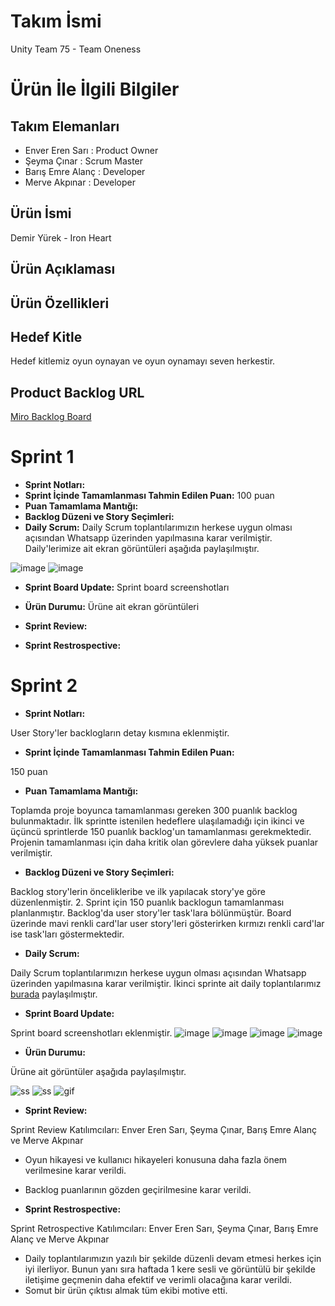 # Takım İsmi
Unity Team 75 - Team Oneness

# Ürün İle İlgili Bilgiler
## Takım Elemanları
- Enver Eren Sarı : Product Owner
- Şeyma Çınar : Scrum Master
- Barış Emre Alanç : Developer
- Merve Akpınar : Developer

## Ürün İsmi
Demir Yürek - Iron Heart
## Ürün Açıklaması

## Ürün Özellikleri

## Hedef Kitle
Hedef kitlemiz oyun oynayan ve oyun oynamayı seven herkestir.

## Product Backlog URL
[Miro Backlog Board](https://miro.com/welcomeonboard/WG90YjkwekQ3TWJ0NkpmWEE5SlI2RjlUS210VTBFMzg3OXlmNjlPUjNKQUl0Nk0zbHNZUDN5cDNCd1JLcUs1SXwzNDU4NzY0NTI0OTc2MDQyOTgz?share_link_id=913450459535)

# Sprint 1
- **Sprint Notları:**
- **Sprint İçinde Tamamlanması Tahmin Edilen Puan:** 100 puan
- **Puan Tamamlama Mantığı:**
- **Backlog Düzeni ve Story Seçimleri:**
- **Daily Scrum:** Daily Scrum toplantılarımızın herkese uygun olması açısından Whatsapp üzerinden yapılmasına karar verilmiştir.
Daily'lerimize ait ekran görüntüleri aşağıda paylaşılmıştır.

![image](https://user-images.githubusercontent.com/48402741/167467443-69a6c381-bc37-4012-84aa-dd831579d83b.png)
![image](https://user-images.githubusercontent.com/48402741/167467500-e7ca5b90-8921-42f3-b874-910e8622df47.png)

- **Sprint Board Update:** Sprint board screenshotları

- **Ürün Durumu:** Ürüne ait ekran görüntüleri

- **Sprint Review:** 

- **Sprint Restrospective:**

# Sprint 2

- **Sprint Notları:** 

User Story'ler backlogların detay kısmına eklenmiştir.

- **Sprint İçinde Tamamlanması Tahmin Edilen Puan:** 

150 puan

- **Puan Tamamlama Mantığı:** 

Toplamda proje boyunca tamamlanması gereken 300 puanlık backlog bulunmaktadır. İlk sprintte istenilen hedeflere ulaşılamadığı için ikinci ve üçüncü sprintlerde 150 puanlık backlog'un tamamlanması gerekmektedir. Projenin tamamlanması için daha kritik olan görevlere daha yüksek puanlar verilmiştir.


- **Backlog Düzeni ve Story Seçimleri:** 

Backlog story'lerin öncelikleribe ve ilk yapılacak story'ye göre düzenlenmiştir. 2. Sprint için 150 puanlık backlogun tamamlanması planlanmıştır. 
Backlog'da user story'ler task'lara bölünmüştür. Board üzerinde mavi renkli card'lar user story'leri gösterirken kırmızı renkli card'lar ise task'ları göstermektedir.


- **Daily Scrum:** 

Daily Scrum toplantılarımızın herkese uygun olması açısından Whatsapp üzerinden yapılmasına karar verilmiştir.
İkinci sprinte ait daily toplantılarımız [burada](https://github.com/team-oneness/unity-team-75/files/8753691/Daily.Scrum.docx) paylaşılmıştır.

- **Sprint Board Update:**

Sprint board screenshotları eklenmiştir.
![image](https://user-images.githubusercontent.com/48402741/169866019-537b95c7-2daf-4805-9953-52e5cc00555f.png)
![image](https://user-images.githubusercontent.com/48402741/169866145-61bebe04-abb8-4fd1-9941-282b6c09f1a6.png)
![image](https://user-images.githubusercontent.com/48402741/169866466-52d890f0-0a3c-47de-be6a-03e380688ce6.png)
![image](https://user-images.githubusercontent.com/48402741/169866669-440f351e-8bf7-4371-8997-62a14bc3d44c.png)


- **Ürün Durumu:** 

Ürüne ait  görüntüler aşağıda paylaşılmıştır.

![ss](https://user-images.githubusercontent.com/48402741/169815504-e93eacf5-92e9-45d5-8f72-ff3b02e84d05.png)
![ss](https://user-images.githubusercontent.com/48402741/169815630-c37f0870-b627-44d2-bd0b-02555f4e62eb.png)
![gif](https://user-images.githubusercontent.com/48402741/169820845-b08b9c43-c05b-46e2-9d1c-942cb355a785.gif)


- **Sprint Review:** 

Sprint Review Katılımcıları: Enver Eren Sarı, Şeyma Çınar, Barış Emre Alanç ve Merve Akpınar
- Oyun hikayesi ve kullanıcı hikayeleri konusuna daha fazla önem verilmesine karar verildi.
- Backlog puanlarının gözden geçirilmesine karar verildi.


- **Sprint Restrospective:** 

Sprint Retrospective Katılımcıları: Enver Eren Sarı, Şeyma Çınar, Barış Emre Alanç ve Merve Akpınar
- Daily toplantılarımızın yazılı bir şekilde düzenli devam etmesi herkes için iyi ilerliyor. Bunun yanı sıra haftada 1 kere sesli ve görüntülü bir şekilde iletişime geçmenin daha efektif ve verimli olacağına karar verildi.
- Somut bir ürün çıktısı almak tüm ekibi motive etti.
 



